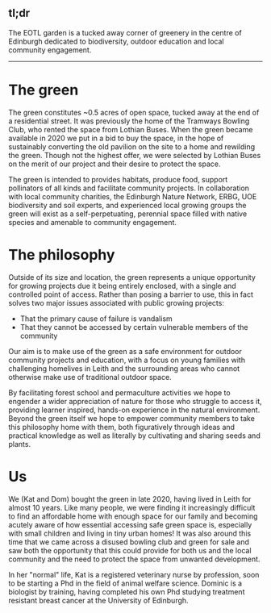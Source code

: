 ## tl;dr

The EOTL garden is a tucked away corner of greenery in the centre of 
Edinburgh dedicated to biodiversity, outdoor education and local community
engagement. 

---

# The green

The green constitutes ~0.5 acres of open space, tucked away at the end of a
residential street. It was previously the home of the Tramways Bowling Club,
who rented the space from Lothian Buses. When the green became available in
2020 we put in a bid to buy the space, in the hope of sustainably converting
the old pavilion on the site to a home and rewilding the green. Though not the
highest offer, we were selected by Lothian Buses on the merit of our project
and their desire to protect the space.

The green is intended to provides habitats, produce food, support pollinators
of all kinds and facilitate community projects. In collaboration with local
community charities, the Edinburgh Nature Network, ERBG, UOE biodiversity and
soil experts, and experienced local growing groups the green will exist as a
self-perpetuating, perennial space filled with native species and amenable to
community engagement.

# The philosophy

Outside of its size and location, the green represents a unique opportunity for
growing projects due it being entirely enclosed, with a single and
controlled point of access. Rather than posing a barrier to use, this in fact
solves two major issues associated with public growing projects:

- That the primary cause of failure is vandalism
- That they cannot be accessed by certain vulnerable members of the community

Our aim is to make use of the green as a safe environment for outdoor community
projects and education, with a focus on young families with challenging
homelives in Leith and the surrounding areas who cannot otherwise make use of
traditional outdoor space.

By facilitating forest school and permaculture activities we hope to engender a
wider appreciation of nature for those who struggle to access it, providing
learner inspired, hands-on experience in the natural environment. Beyond the
green itself we hope to empower community members to take this philosophy home
with them, both figuratively through ideas and practical knowledge as well as
literally by cultivating and sharing seeds and plants. 

# Us

We (Kat and Dom) bought the green in late 2020, having lived in Leith for
almost 10 years. Like many people, we were finding it increasingly difficult to
find an affordable home with enough space for our family and becoming acutely
aware of how essential accessing safe green space is, especially with small
children and living in tiny urban homes! It was also around this time that we
came across a disused bowling club and green for sale and saw both the opportunity
that this could provide for both us and the local community and the need to 
protect the space from unwanted development.

In her "normal" life, Kat is a registered veterinary nurse by profession, soon
to be starting a Phd in the field of animal welfare science. Dominic is a
biologist by training, having completed his own Phd studying treatment
resistant breast cancer at the University of Edinburgh. 
